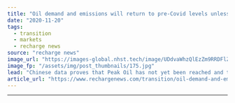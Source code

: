 ```yaml
---
title: "Oil demand and emissions will return to pre-Covid levels unless governments act, says IEA boss"
date: "2020-11-20"
tags: 
  - transition
  - markets
  - recharge news
source: "recharge news"
image_url: "https://images-global.nhst.tech/image/UDdvaWhzQlEzZm9RRDFlZUtyQTNUdDNrNE1YWEREUThTM0VzZDZ0Ym41Yz0=/nhst/binary/86d7dae951dadc8294294b27d53dd43d"
image_fp: "/assets/img/post_thumbnails/175.jpg"
lead: "Chinese data proves that Peak Oil has not yet been reached and that falling CO2 levels will rebound after the coronavirus crisis, Fatih Birol tells conference"
article_url: "https://www.rechargenews.com/transition/oil-demand-and-emissions-will-return-to-pre-covid-levels-unless-governments-act-says-iea-boss/2-1-916733"
---
```


---
